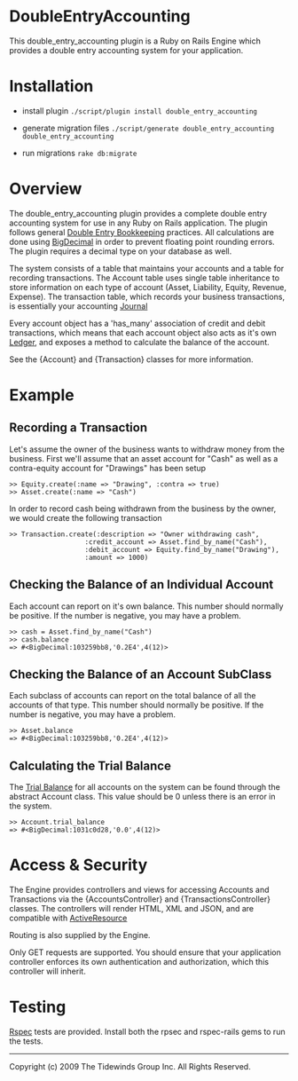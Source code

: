 DoubleEntryAccounting
=================

This double_entry_accounting plugin is a Ruby on Rails Engine which provides a double entry accounting system for your application.

Installation
============

- install plugin `./script/plugin install double_entry_accounting`

- generate migration files `./script/generate double_entry_accounting double_entry_accounting`

- run migrations `rake db:migrate`

Overview
========

The double_entry_accounting plugin provides a complete double entry accounting system for use in any Ruby on Rails application. The plugin follows general [Double Entry Bookkeeping](http://en.wikipedia.org/wiki/Double-entry_bookkeeping_system) practices. All calculations are done using [BigDecimal](http://www.ensta.fr/~diam/ruby/online/ruby-doc-stdlib/libdoc/bigdecimal/rdoc/classes/BigDecimal.html) in order to prevent floating point rounding errors. The plugin requires a decimal type on your database as well.

The system consists of a table that maintains your accounts and a table for recording transactions. The Account table uses single table inheritance to store information on each type of account (Asset, Liability, Equity, Revenue, Expense). The transaction table, which records your business transactions, is essentially your accounting  [Journal](http://en.wikipedia.org/wiki/Journal_entry)

Every account object has a 'has_many' association of credit and debit transactions, which means that each account object also acts as it's own [Ledger](http://en.wikipedia.org/wiki/General_ledger), and exposes a method to calculate the balance of the account.  

See the {Account} and {Transaction} classes for more information.

Example
=======

Recording a Transaction
-----------------------

  Let's assume the owner of the business wants to withdraw money from the business. First we'll assume that an asset account for "Cash" as well as a contra-equity account for "Drawings" has been setup

    >> Equity.create(:name => "Drawing", :contra => true)
    >> Asset.create(:name => "Cash")
  
  In order to record cash being withdrawn from the business by the owner, we would create the following transaction

    >> Transaction.create(:description => "Owner withdrawing cash", 
                       :credit_account => Asset.find_by_name("Cash"),
                       :debit_account => Equity.find_by_name("Drawing"), 
                       :amount => 1000)
                       
                       
Checking the Balance of an  Individual Account
----------------------------------------------
  
  Each account can report on it's own balance. This number should normally be positive. If the number is negative, you may have a problem.
  
    >> cash = Asset.find_by_name("Cash")
    >> cash.balance
    => #<BigDecimal:103259bb8,'0.2E4',4(12)>

    
Checking the Balance of an Account SubClass
-------------------------------------------

  Each subclass of accounts can report on the total balance of all the accounts of that type. This number should normally be positive. If the number is negative, you may have a problem.

    >> Asset.balance
    => #<BigDecimal:103259bb8,'0.2E4',4(12)>    
    
Calculating the Trial Balance
-----------------------------

  The [Trial Balance](http://en.wikipedia.org/wiki/Trial_balance) for all accounts on the system can be found through the abstract Account class. This value should be 0 unless there is an error in the system.

    >> Account.trial_balance
    => #<BigDecimal:1031c0d28,'0.0',4(12)>


Access & Security
=================

The Engine provides controllers and views for accessing Accounts and Transactions via the {AccountsController} and {TransactionsController}  classes. The controllers will render HTML, XML and JSON, and are compatible with [ActiveResource](http://api.rubyonrails.org/classes/ActiveResource/Base.html)

Routing is also supplied by the Engine.

Only GET requests are supported. You should ensure that your application controller enforces its own authentication and authorization, which this controller will inherit.  

Testing
=======

[Rspec](http://rspec.info/) tests are provided. Install both the rpsec and rspec-rails gems to run the tests.

* * *

Copyright (c) 2009 The Tidewinds Group Inc. All Rights Reserved.